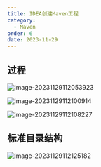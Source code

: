 ```yaml
---
title: IDEA创建Maven工程
category:
  - Maven
order: 6
date: 2023-11-29
---
```


<!-- more -->

## 过程

![image-20231129112053923](https://studyimages.oss-cn-beijing.aliyuncs.com/img/Maven/202311/202311291120292.png)

![image-20231129112100914](https://studyimages.oss-cn-beijing.aliyuncs.com/img/Maven/202311/202311291121211.png)

![image-20231129112108227](https://studyimages.oss-cn-beijing.aliyuncs.com/img/Maven/202311/202311291121531.png)

## 标准目录结构

![image-20231129112125182](https://studyimages.oss-cn-beijing.aliyuncs.com/img/Maven/202311/202311291121402.png)